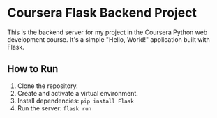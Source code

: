 # Coursera Flask Backend Project

This is the backend server for my project in the Coursera Python web development course. It's a simple "Hello, World!" application built with Flask.

## How to Run

1.  Clone the repository.
2.  Create and activate a virtual environment.
3.  Install dependencies: `pip install Flask`
4.  Run the server: `flask run`
